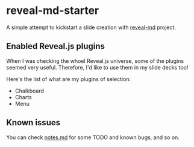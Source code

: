 # reveal-md-starter

A simple attempt to kickstart a slide creation with
[reveal-md](https://github.com/webpro/reveal-md) project.

## Enabled Reveal.js plugins

When I was checking the whoel Reveal.js universe, some of the plugins seemed
very useful. Therefore, I'd like to use them in my slide decks too!

Here's the list of what are my plugins of selection:

* Chalkboard
* Charts
* Menu

## Known issues

You can check [notes.md](notes.md) for some TODO and known bugs, and so on.

